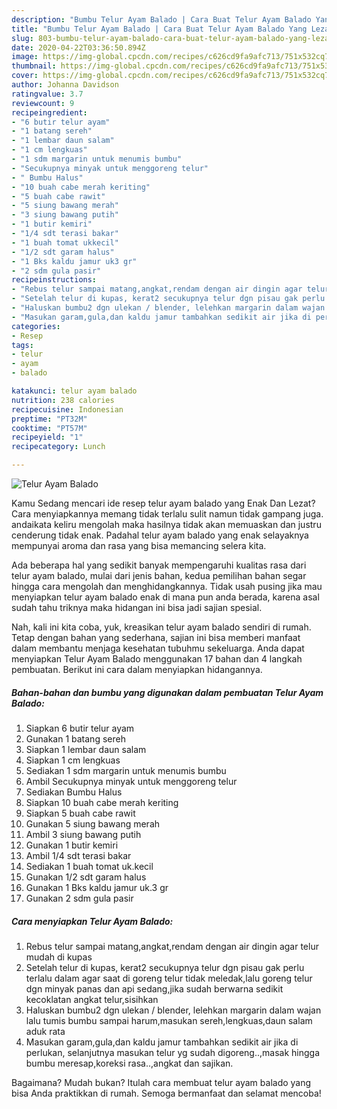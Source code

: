 ```yaml
---
description: "Bumbu Telur Ayam Balado | Cara Buat Telur Ayam Balado Yang Lezat Sekali"
title: "Bumbu Telur Ayam Balado | Cara Buat Telur Ayam Balado Yang Lezat Sekali"
slug: 803-bumbu-telur-ayam-balado-cara-buat-telur-ayam-balado-yang-lezat-sekali
date: 2020-04-22T03:36:50.894Z
image: https://img-global.cpcdn.com/recipes/c626cd9fa9afc713/751x532cq70/telur-ayam-balado-foto-resep-utama.jpg
thumbnail: https://img-global.cpcdn.com/recipes/c626cd9fa9afc713/751x532cq70/telur-ayam-balado-foto-resep-utama.jpg
cover: https://img-global.cpcdn.com/recipes/c626cd9fa9afc713/751x532cq70/telur-ayam-balado-foto-resep-utama.jpg
author: Johanna Davidson
ratingvalue: 3.7
reviewcount: 9
recipeingredient:
- "6 butir telur ayam"
- "1 batang sereh"
- "1 lembar daun salam"
- "1 cm lengkuas"
- "1 sdm margarin untuk menumis bumbu"
- "Secukupnya minyak untuk menggoreng telur"
- " Bumbu Halus"
- "10 buah cabe merah keriting"
- "5 buah cabe rawit"
- "5 siung bawang merah"
- "3 siung bawang putih"
- "1 butir kemiri"
- "1/4 sdt terasi bakar"
- "1 buah tomat ukkecil"
- "1/2 sdt garam halus"
- "1 Bks kaldu jamur uk3 gr"
- "2 sdm gula pasir"
recipeinstructions:
- "Rebus telur sampai matang,angkat,rendam dengan air dingin agar telur mudah di kupas"
- "Setelah telur di kupas, kerat2 secukupnya telur dgn pisau gak perlu terlalu dalam agar saat di goreng telur tidak meledak,lalu goreng telur dgn minyak panas dan api sedang,jika sudah berwarna sedikit kecoklatan angkat telur,sisihkan"
- "Haluskan bumbu2 dgn ulekan / blender, lelehkan margarin dalam wajan lalu tumis bumbu sampai harum,masukan sereh,lengkuas,daun salam aduk rata"
- "Masukan garam,gula,dan kaldu jamur tambahkan sedikit air jika di perlukan, selanjutnya masukan telur yg sudah digoreng..,masak hingga bumbu meresap,koreksi rasa..,angkat dan sajikan."
categories:
- Resep
tags:
- telur
- ayam
- balado

katakunci: telur ayam balado 
nutrition: 238 calories
recipecuisine: Indonesian
preptime: "PT32M"
cooktime: "PT57M"
recipeyield: "1"
recipecategory: Lunch

---
```



![Telur Ayam Balado](https://img-global.cpcdn.com/recipes/c626cd9fa9afc713/751x532cq70/telur-ayam-balado-foto-resep-utama.jpg)

Kamu Sedang mencari ide resep telur ayam balado yang Enak Dan Lezat? Cara menyiapkannya memang tidak terlalu sulit namun tidak gampang juga. andaikata keliru mengolah maka hasilnya tidak akan memuaskan dan justru cenderung tidak enak. Padahal telur ayam balado yang enak selayaknya mempunyai aroma dan rasa yang bisa memancing selera kita.



Ada beberapa hal yang sedikit banyak mempengaruhi kualitas rasa dari telur ayam balado, mulai dari jenis bahan, kedua pemilihan bahan segar hingga cara mengolah dan menghidangkannya. Tidak usah pusing jika mau menyiapkan telur ayam balado enak di mana pun anda berada, karena asal sudah tahu triknya maka hidangan ini bisa jadi sajian spesial.


Nah, kali ini kita coba, yuk, kreasikan telur ayam balado sendiri di rumah. Tetap dengan bahan yang sederhana, sajian ini bisa memberi manfaat dalam membantu menjaga kesehatan tubuhmu sekeluarga. Anda dapat menyiapkan Telur Ayam Balado menggunakan 17 bahan dan 4 langkah pembuatan. Berikut ini cara dalam menyiapkan hidangannya.

<!--inarticleads1-->

##### Bahan-bahan dan bumbu yang digunakan dalam pembuatan Telur Ayam Balado:

1. Siapkan 6 butir telur ayam
1. Gunakan 1 batang sereh
1. Siapkan 1 lembar daun salam
1. Siapkan 1 cm lengkuas
1. Sediakan 1 sdm margarin untuk menumis bumbu
1. Ambil Secukupnya minyak untuk menggoreng telur
1. Sediakan  Bumbu Halus
1. Siapkan 10 buah cabe merah keriting
1. Siapkan 5 buah cabe rawit
1. Gunakan 5 siung bawang merah
1. Ambil 3 siung bawang putih
1. Gunakan 1 butir kemiri
1. Ambil 1/4 sdt terasi bakar
1. Sediakan 1 buah tomat uk.kecil
1. Gunakan 1/2 sdt garam halus
1. Gunakan 1 Bks kaldu jamur uk.3 gr
1. Gunakan 2 sdm gula pasir




<!--inarticleads2-->

##### Cara menyiapkan Telur Ayam Balado:

1. Rebus telur sampai matang,angkat,rendam dengan air dingin agar telur mudah di kupas
1. Setelah telur di kupas, kerat2 secukupnya telur dgn pisau gak perlu terlalu dalam agar saat di goreng telur tidak meledak,lalu goreng telur dgn minyak panas dan api sedang,jika sudah berwarna sedikit kecoklatan angkat telur,sisihkan
1. Haluskan bumbu2 dgn ulekan / blender, lelehkan margarin dalam wajan lalu tumis bumbu sampai harum,masukan sereh,lengkuas,daun salam aduk rata
1. Masukan garam,gula,dan kaldu jamur tambahkan sedikit air jika di perlukan, selanjutnya masukan telur yg sudah digoreng..,masak hingga bumbu meresap,koreksi rasa..,angkat dan sajikan.




Bagaimana? Mudah bukan? Itulah cara membuat telur ayam balado yang bisa Anda praktikkan di rumah. Semoga bermanfaat dan selamat mencoba!
